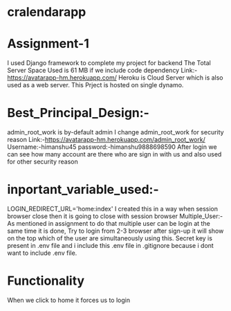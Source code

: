 # cralendarapp
# Assignment-1
I used Django framework to complete my project for backend
The Total Server Space Used is 61 MB if we include code dependency
Link:-https://avatarapp-hm.herokuapp.com/
Heroku is Cloud Server which is also used as a web server.
This Prject is hosted on single dynamo.
# Best_Principal_Design:-
admin_root_work is by-default admin I change admin_root_work for security reason 
Link:-https://avatarapp-hm.herokuapp.com/admin_root_work/
Username:-himanshu45
password:-himanshu9888698590
After login we can see how many account are there who are sign in with us and also used for other security reason
# inportant_variable_used:-
LOGIN_REDIRECT_URL='home:index'
I created this in a way when session browser close then it is going to close with session browser
Multiple_User:-As mentioned in assignment to do that multiple user can be login at the same time it is done, Try to login from 2-3 browser 
after sign-up it will show on the top which of the user are simultaneously using this.
Secret key is present in .env file and i include this .env file in .gitignore because i dont want to include .env file.
# Functionality
When we click to home it forces us to login





